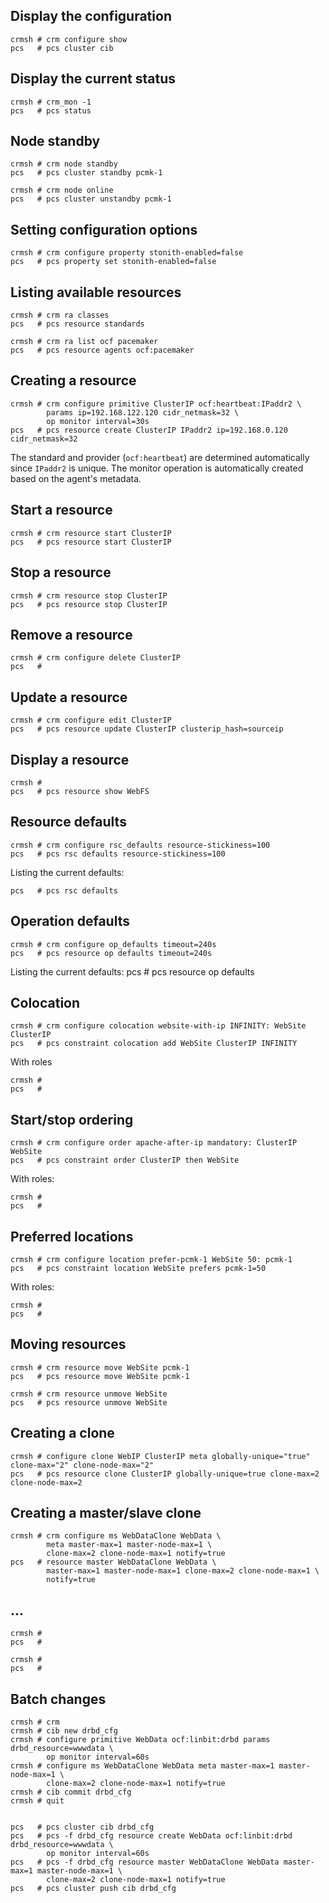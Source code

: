 ## Display the configuration

    crmsh # crm configure show
    pcs   # pcs cluster cib
    
## Display the current status

    crmsh # crm_mon -1
    pcs   # pcs status

## Node standby

    crmsh # crm node standby
    pcs   # pcs cluster standby pcmk-1

    crmsh # crm node online
    pcs   # pcs cluster unstandby pcmk-1

## Setting configuration options

    crmsh # crm configure property stonith-enabled=false
    pcs   # pcs property set stonith-enabled=false

## Listing available resources

    crmsh # crm ra classes
    pcs   # pcs resource standards

    crmsh # crm ra list ocf pacemaker
    pcs   # pcs resource agents ocf:pacemaker

## Creating a resource

    crmsh # crm configure primitive ClusterIP ocf:heartbeat:IPaddr2 \
            params ip=192.168.122.120 cidr_netmask=32 \
            op monitor interval=30s 
    pcs   # pcs resource create ClusterIP IPaddr2 ip=192.168.0.120 cidr_netmask=32

The standard and provider (`ocf:heartbeat`) are determined automatically since `IPaddr2` is unique.
The monitor operation is automatically created based on the agent's metadata.

## Start a resource
    crmsh # crm resource start ClusterIP
    pcs   # pcs resource start ClusterIP

## Stop a resource

    crmsh # crm resource stop ClusterIP
    pcs   # pcs resource stop ClusterIP

## Remove a resource

    crmsh # crm configure delete ClusterIP
    pcs   # 

## Update a resource
    crmsh # crm configure edit ClusterIP
    pcs   # pcs resource update ClusterIP clusterip_hash=sourceip

## Display a resource

    crmsh # 
    pcs   # pcs resource show WebFS

## Resource defaults

    crmsh # crm configure rsc_defaults resource-stickiness=100
    pcs   # pcs rsc defaults resource-stickiness=100
    
Listing the current defaults:
    
    pcs   # pcs rsc defaults
    
## Operation defaults

    crmsh # crm configure op_defaults timeout=240s
    pcs   # pcs resource op defaults timeout=240s

Listing the current defaults:
    pcs   #  pcs resource op defaults

## Colocation

    crmsh # crm configure colocation website-with-ip INFINITY: WebSite ClusterIP
    pcs   # pcs constraint colocation add WebSite ClusterIP INFINITY

With roles

    crmsh #
    pcs   # 

## Start/stop ordering

    crmsh # crm configure order apache-after-ip mandatory: ClusterIP WebSite
    pcs   # pcs constraint order ClusterIP then WebSite

With roles:

    crmsh #
    pcs   # 

## Preferred locations

    crmsh # crm configure location prefer-pcmk-1 WebSite 50: pcmk-1
    pcs   # pcs constraint location WebSite prefers pcmk-1=50
    
With roles:

    crmsh #
    pcs   # 

## Moving resources

    crmsh # crm resource move WebSite pcmk-1
    pcs   # pcs resource move WebSite pcmk-1
    
    crmsh # crm resource unmove WebSite
    pcs   # pcs resource unmove WebSite
    
## Creating a clone

    crmsh # configure clone WebIP ClusterIP meta globally-unique="true" clone-max="2" clone-node-max="2"
    pcs   # pcs resource clone ClusterIP globally-unique=true clone-max=2 clone-node-max=2

## Creating a master/slave clone

    crmsh # crm configure ms WebDataClone WebData \
            meta master-max=1 master-node-max=1 \
            clone-max=2 clone-node-max=1 notify=true
    pcs   # resource master WebDataClone WebData \
            master-max=1 master-node-max=1 clone-max=2 clone-node-max=1 \
            notify=true

## ...
    crmsh #
    pcs   # 

    crmsh #
    pcs   # 


## Batch changes

    crmsh # crm
    crmsh # cib new drbd_cfg
    crmsh # configure primitive WebData ocf:linbit:drbd params drbd_resource=wwwdata \
            op monitor interval=60s
    crmsh # configure ms WebDataClone WebData meta master-max=1 master-node-max=1 \
            clone-max=2 clone-node-max=1 notify=true
    crmsh # cib commit drbd_cfg
    crmsh # quit


    pcs   # pcs cluster cib drbd_cfg
    pcs   # pcs -f drbd_cfg resource create WebData ocf:linbit:drbd drbd_resource=wwwdata \
            op monitor interval=60s
    pcs   # pcs -f drbd_cfg resource master WebDataClone WebData master-max=1 master-node-max=1 \
            clone-max=2 clone-node-max=1 notify=true
    pcs   # pcs cluster push cib drbd_cfg
